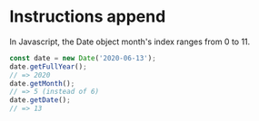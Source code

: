 # Instructions append

In Javascript, the Date object month's index ranges from 0 to 11.

```javascript
const date = new Date('2020-06-13');
date.getFullYear();
// => 2020
date.getMonth();
// => 5 (instead of 6)
date.getDate();
// => 13
```
